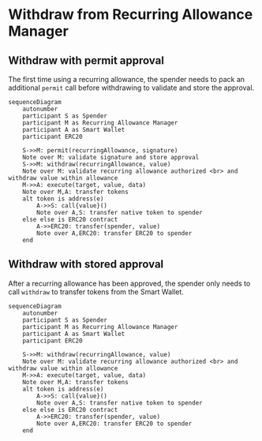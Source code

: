 # Withdraw from Recurring Allowance Manager

## Withdraw with permit approval

The first time using a recurring allowance, the spender needs to pack an additional `permit` call before withdrawing to validate and store the approval.

```mermaid
sequenceDiagram
    autonumber
    participant S as Spender
    participant M as Recurring Allowance Manager
    participant A as Smart Wallet
    participant ERC20

    S->>M: permit(recurringAllowance, signature)
    Note over M: validate signature and store approval
    S->>M: withdraw(recurringAllowance, value)
    Note over M: validate recurring allowance authorized <br> and withdraw value within allowance
    M->>A: execute(target, value, data)
    Note over M,A: transfer tokens
    alt token is address(e)
        A->>S: call{value}()
        Note over A,S: transfer native token to spender
    else else is ERC20 contract
        A->>ERC20: transfer(spender, value)
        Note over A,ERC20: transfer ERC20 to spender
    end
```

## Withdraw with stored approval

After a recurring allowance has been approved, the spender only needs to call `withdraw` to transfer tokens from the Smart Wallet.

```mermaid
sequenceDiagram
    autonumber
    participant S as Spender
    participant M as Recurring Allowance Manager
    participant A as Smart Wallet
    participant ERC20

    S->>M: withdraw(recurringAllowance, value)
    Note over M: validate recurring allowance authorized <br> and withdraw value within allowance
    M->>A: execute(target, value, data)
    Note over M,A: transfer tokens
    alt token is address(e)
        A->>S: call{value}()
        Note over A,S: transfer native token to spender
    else else is ERC20 contract
        A->>ERC20: transfer(spender, value)
        Note over A,ERC20: transfer ERC20 to spender
    end
```

